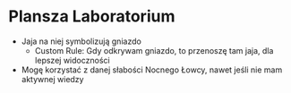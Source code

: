 # Plansza Laboratorium

- Jaja na niej symbolizują gniazdo
    - Custom Rule: Gdy odkrywam gniazdo, to przenoszę tam jaja, dla lepszej widoczności
- Mogę korzystać z danej słabości Nocnego Łowcy, nawet jeśli nie mam aktywnej wiedzy